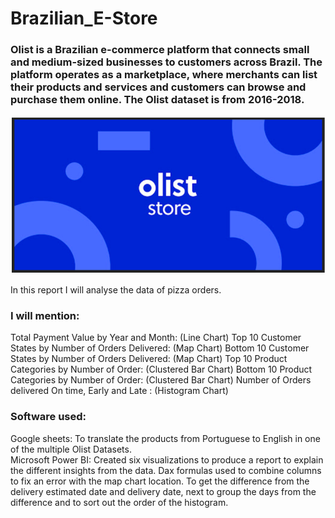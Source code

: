 # Brazilian_E-Store
### Olist is a Brazilian e-commerce platform that connects small and medium-sized businesses to customers across Brazil. The platform operates as a marketplace, where merchants can list their products and services and customers can browse and purchase them online. The Olist dataset is from 2016-2018. 

<img src="img/1Olist.png" width="650"> 

In this report I will analyse the data of pizza orders.

### I will mention: 
Total Payment Value by Year and Month: (Line Chart)
Top 10 Customer States by Number of Orders Delivered: (Map Chart)
Bottom 10 Customer States by Number of Orders Delivered: (Map Chart)
Top 10 Product Categories by Number of Order: (Clustered Bar Chart)
Bottom 10 Product Categories by Number of Order: (Clustered Bar Chart)
Number of Orders delivered On time, Early and Late : (Histogram Chart)

### Software used:
Google sheets: To translate the products from Portuguese to English in one of the multiple Olist Datasets.   
Microsoft Power BI: Created six visualizations to produce a report to explain the different insights from the data. Dax formulas used to combine columns to fix an error with the map chart location. To get the difference from the delivery estimated date and delivery date, next to group the days from the difference and to sort out the order of the histogram. 

